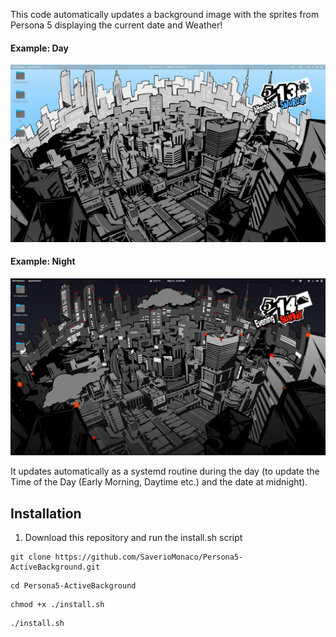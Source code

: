 This code automatically updates a background image with the sprites from Persona 5 displaying the current date and Weather!

#### Example: Day
![giorno](./Assets/readme/day_saturday.png)

#### Example: Night
![giorno](./Assets/readme/night_sunday.png)

It updates automatically as a systemd routine during the day (to update the Time of the Day (Early Morning, Daytime etc.) and the date at midnight).

## Installation
1. Download this repository and run the install.sh script
```
git clone https://github.com/SaverioMonaco/Persona5-ActiveBackground.git
```
```
cd Persona5-ActiveBackground
```
```
chmod +x ./install.sh
```
```
./install.sh
```
